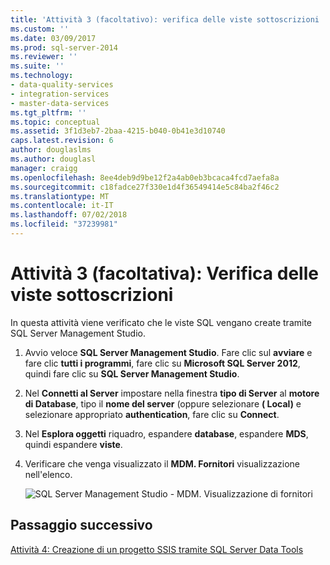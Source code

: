 ```yaml
---
title: 'Attività 3 (facoltativo): verifica delle viste sottoscrizioni | Microsoft Docs'
ms.custom: ''
ms.date: 03/09/2017
ms.prod: sql-server-2014
ms.reviewer: ''
ms.suite: ''
ms.technology:
- data-quality-services
- integration-services
- master-data-services
ms.tgt_pltfrm: ''
ms.topic: conceptual
ms.assetid: 3f1d3eb7-2baa-4215-b040-0b41e3d10740
caps.latest.revision: 6
author: douglaslms
ms.author: douglasl
manager: craigg
ms.openlocfilehash: 8ee4deb9d9be12f2a4ab0eb3bcaca4fcd7aefa8a
ms.sourcegitcommit: c18fadce27f330e1d4f36549414e5c84ba2f46c2
ms.translationtype: MT
ms.contentlocale: it-IT
ms.lasthandoff: 07/02/2018
ms.locfileid: "37239981"
---
```

# <a name="task-3-optional-reviewing-the-subscription-views"></a>Attività 3 (facoltativa): Verifica delle viste sottoscrizioni
  In questa attività viene verificato che le viste SQL vengano create tramite SQL Server Management Studio.  
  
1.  Avvio veloce **SQL Server Management Studio**. Fare clic sul **avviare** e fare clic **tutti i programmi**, fare clic su **Microsoft SQL Server 2012**, quindi fare clic su **SQL Server Management Studio**.  
  
2.  Nel **Connetti al Server** impostare nella finestra **tipo di Server** al **motore di Database**, tipo il **nome del server** (oppure selezionare **( Local)** e selezionare appropriato **authentication**, fare clic su **Connect**.  
  
3.  Nel **Esplora oggetti** riquadro, espandere **database**, espandere **MDS**, quindi espandere **viste**.  
  
4.  Verificare che venga visualizzato il **MDM. Fornitori** visualizzazione nell'elenco.  
  
     ![SQL Server Management Studio - MDM. Visualizzazione di fornitori](../../2014/tutorials/media/et-reviewingthesubscriptionviews.jpg "SQL Server Management Studio - MDM. Visualizzazione di fornitori")  
  
## <a name="next-step"></a>Passaggio successivo  
 [Attività 4: Creazione di un progetto SSIS tramite SQL Server Data Tools](../../2014/tutorials/task-4-creating-an-ssis-project-using-sql-server-data-tools.md)  
  
  
